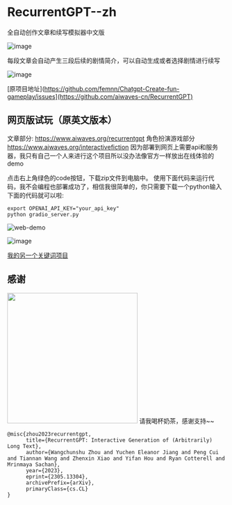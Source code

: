 # RecurrentGPT--zh

全自动创作文章和续写模拟器中文版

![image](http://m.qpic.cn/psc?/V51wssDj1XILak3qADmN1DgE0Y14y9tl/ruAMsa53pVQWN7FLK88i5pYwYfMNDrRY2IBQU8Pwp6Z6v17GMaUR7VJsynKFWxMkOHYQhZHU.woYWFTMdh4KfC*mBbr8Z.DtFqW0LPigIuY!/b&bo=SQfJAwAAAAADJ4Y!&rf=viewer_4)

每段文章会自动产生三段后续的剧情简介，可以自动生成或者选择剧情进行续写

![image](http://m.qpic.cn/psc?/V51wssDj1XILak3qADmN1DgE0Y14y9tl/ruAMsa53pVQWN7FLK88i5nbPInUxEr0rh01hWHh96oXmfg2mJ8az31Qgs3dj5lBV2STY3Mtrgis6i5rqSKv6iMqSPIIBBXArEiYifefjyFk!/b&bo=bwYqAwAAAAADJ0I!&rf=viewer_4)

[原项目地址](https://github.com/femnn/Chatgpt-Create-fun-gameplay/issues](https://github.com/aiwaves-cn/RecurrentGPT)

## 网页版试玩（原英文版本）
文章部分:
https://www.aiwaves.org/recurrentgpt  角色扮演游戏部分 https://www.aiwaves.org/interactivefiction
因为部署到网页上需要api和服务器，我只有自己一个人来进行这个项目所以没办法像官方一样放出在线体验的demo

点击右上角绿色的code按钮，下载zip文件到电脑中。
使用下面代码来运行代码，我不会编程也部署成功了，相信我很简单的，你只需要下载一个python输入下面的代码就可以啦:
```
export OPENAI_API_KEY="your_api_key"
python gradio_server.py
```

![web-demo](http://m.qpic.cn/psc?/V51wssDj1XILak3qADmN1DgE0Y14y9tl/ruAMsa53pVQWN7FLK88i5p4yBtqrjuizwXOLzLYmQU.fDhUQNaIjjVYNz898um0hrnPla6vXDoRG.OqG4eQ2zG*nZfDq*4z9O2MRo43U9Gs!/b&bo=.wLgAQAAAAADBzo!&rf=viewer_4)

![image](http://m.qpic.cn/psc?/V51wssDj1XILak3qADmN1DgE0Y14y9tl/ruAMsa53pVQWN7FLK88i5o5f.KOtjWu4UYfVwT8lkg98Xe597oB3UwqKdjTZaCvRbwbE0ZS.Q84Hlq0ZG8RYtfQYffLPLChVLXyDkF7TUEk!/b&bo=sgMSAwAAAAABB4A!&rf=viewer_4)

[我的另一个关键词项目](https://github.com/femnn/Chatgpt-Create-fun-gameplay)

## 感谢

<img src="https://raw.githubusercontent.com/femnn/ai-hualiaoshi/main/your_photo_url.jpg" width="300"/> 
 请我喝杯奶茶，感谢支持~~

```angular2
@misc{zhou2023recurrentgpt,
      title={RecurrentGPT: Interactive Generation of (Arbitrarily) Long Text}, 
      author={Wangchunshu Zhou and Yuchen Eleanor Jiang and Peng Cui and Tiannan Wang and Zhenxin Xiao and Yifan Hou and Ryan Cotterell and Mrinmaya Sachan},
      year={2023},
      eprint={2305.13304},
      archivePrefix={arXiv},
      primaryClass={cs.CL}
}
```
